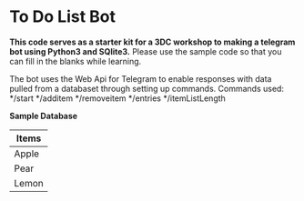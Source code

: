 # To Do List Bot

**This code serves as a starter kit for a 3DC workshop to making a telegram bot using Python3 and SQlite3.**
Please use the sample code so that you can fill in the blanks while learning.

The bot uses the Web Api for Telegram to enable responses with data pulled from a databaset through setting up commands.
Commands used:
*/start
*/additem
*/removeitem
*/entries
*/itemListLength

**Sample Database**

| Items         | 
| ------------- |
| Apple         |
| Pear          |   
| Lemon         |

